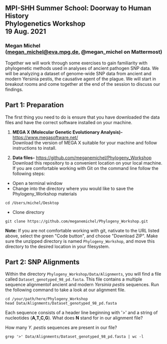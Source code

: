 ## MPI-SHH Summer School: Doorway to Human History<br/> Phylogenetics Workshop<br/> 19 Aug. 2021

### Megan Michel<br/> (megan_michel@eva.mpg.de, @megan_michel on Mattermost)

Together we will work through some exercises to gain familiarity with phylogenetic methods used in analyses of ancient pathogen SNP data. We will be analyzing a dataset of genome-wide SNP data from ancient and modern Yersinia pestis, the causative agent of the plague. We will start in breakout rooms and come together at the end of the session to discuss our findings.

## Part 1: Preparation
The first thing you need to do is ensure that you have downloaded the data files and have the correct software installed on your machine.
 
1. **MEGA X (Molecular Genetic Evolutionary Analysis)-** https://www.megasoftware.net/  
Download the version of MEGA X suitable for your machine and follow instructions to install.
 
2. **Data files-** https://github.com/meganemichel/Phylogeny_Workshop  
Download this repository to a convenient location on your local machine. If you are comfortable working with Git on the command line follow the following steps:  
* Open a terminal window  
* Change into the directory where you would like to save the Phylogeny_Workshop materials  
```
cd /Users/michel/Desktop
```
* Clone directory
```
git clone https://github.com/meganemichel/Phylogeny_Workshop.git
```

**Note:** If you are not comfortable working with git, nativate to the URL listed above, select the green "Code button", and choose "Download ZIP". Make sure the unzipped directory is named `Phylogeny_Workshop`, and move this directory to the desired location in your filesystem. 

## Part 2: SNP Alignments

Within the directory `Phylogeny_Workshop/Data/Alignments`, you will find a file called `Dataset_genotyped_98_pd.fasta`. This file contains a multiple sequence alignmentof ancient and modern *Yersinia pestis* sequences. Run the following command to take a look at our alignment file.
```
cd /your/path/here/Phylogeny_Workshop
head Data/Alignments/Dataset_genotyped_98_pd.fasta
```
Each sequence consists of a header line beginning with '>' and a string of nucleotides (**A,T,C,G**). What does **N** stand for in our alignment file?

 How many *Y. pestis* sequences are present in our file?
```
grep '>' Data/Alignments/Dataset_genotyped_98_pd.fasta | wc -l
```